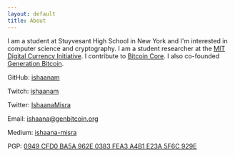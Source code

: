 ```yaml
---
layout: default
title: About
---
```


I am a student at Stuyvesant High School in New York and I'm interested in computer science and cryptography. I am a student researcher at the [MIT Digital Currency Initiative](https://dci.mit.edu/people#:~:text=Ishaana%20Misra). I contribute to [Bitcoin Core](https://github.com/bitcoin/bitcoin). I also co-founded [Generation Bitcoin](https://genbitcoin.org/).

GitHub: [ishaanam](https://github.com/ishaanam/)

Twitch: [ishaanam](https://www.twitch.tv/ishaanam)

Twitter: [IshaanaMisra](https://twitter.com/IshaanaMisra)

Email: [ishaana@genbitcoin.org](mailto:ishaana@genbitcoin.org)

Medium: [ishaana-misra](https://ishaana-misra.medium.com/)

PGP: [0949 CFD0 BA5A 962E 0383  FEA3 A4B1 E23A 5F6C 929E](ishaana.pgp)
